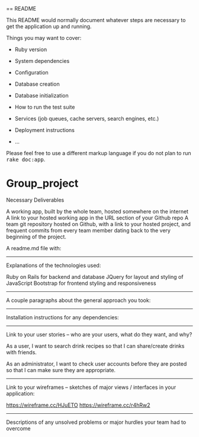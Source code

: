 == README

This README would normally document whatever steps are necessary to get the
application up and running.

Things you may want to cover:

* Ruby version

* System dependencies

* Configuration

* Database creation

* Database initialization

* How to run the test suite

* Services (job queues, cache servers, search engines, etc.)

* Deployment instructions

* ...


Please feel free to use a different markup language if you do not plan to run
<tt>rake doc:app</tt>.




# Group_project
Necessary Deliverables

A working app, built by the whole team, hosted somewhere on the internet
A link to your hosted working app in the URL section of your Github repo
A team git repository hosted on Github, with a link to your hosted project, and frequent commits from every team member dating back to the very beginning of the project.


A readme.md file with:

**************
Explanations of the technologies used:

Ruby on Rails for backend and database
JQuery for layout and styling of JavaScript
Bootstrap for frontend styling and responsiveness

***********
A couple paragraphs about the general approach you took:



****************
Installation instructions for any dependencies:

***************
Link to your user stories – who are your users, what do they want, and why?

As a user, I want to search drink recipes so that I can share/create drinks with friends.

As an administrator, I want to check user accounts before they are posted so that I can make sure they are appropriate.

****************
Link to your wireframes – sketches of major views / interfaces in your application:

https://wireframe.cc/HJuETO
https://wireframe.cc/r4hRw2

******************
Descriptions of any unsolved problems or major hurdles your team had to overcome






